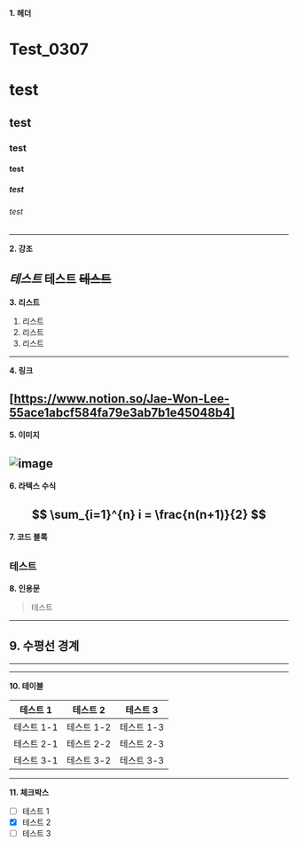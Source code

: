 **1. 헤더**


# Test_0307
# test
## test
### test
#### test
##### test
###### test
---
**2. 강조**

*테스트*
**테스트**
~~테스트~~
---
**3. 리스트**

1. 리스트
2. 리스트
3. 리스트
---
**4. 링크**

[https://www.notion.so/Jae-Won-Lee-55ace1abcf584fa79e3ab7b1e45048b4]
---

**5. 이미지**

![image](https://github.com/LeeJaeWon820/Test_0307/assets/159429403/90b45faf-2b66-469d-8503-433f29b969d8)
---

**6. 라텍스 수식**

$$
\sum_{i=1}^{n} i = \frac{n(n+1)}{2}
$$
---

**7. 코드 블록**

`테스트`
---
**8. 인용문**

> 테스트
---

**9. 수평선 경계**
--- 
---
---

**10. 테이블**

|  테스트 1 |  테스트 2 |   테스트 3 |
| ----------| --------- | --------- |
| 테스트 1-1 | 테스트 1-2 | 테스트 1-3 |
| 테스트 2-1 | 테스트 2-2 | 테스트 2-3 |
| 테스트 3-1 | 테스트 3-2 | 테스트 3-3 |
---

**11. 체크박스**

- [ ] 테스트 1
- [x] 테스트 2
- [ ] 테스트 3
